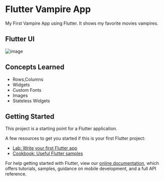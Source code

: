 # Flutter Vampire App

My First Vampire App using Flutter. It shows my favorite movies vampires.

## Flutter UI
![image](https://user-images.githubusercontent.com/49908163/155256268-11168792-640c-46cc-81ef-3d6f0d8bdba8.png)

## Concepts Learned
* Rows,Columns
* Widgets
* Custom Fonts
* Images 
* Stateless Widgets

## Getting Started

This project is a starting point for a Flutter application.

A few resources to get you started if this is your first Flutter project:

- [Lab: Write your first Flutter app](https://flutter.dev/docs/get-started/codelab)
- [Cookbook: Useful Flutter samples](https://flutter.dev/docs/cookbook)

For help getting started with Flutter, view our
[online documentation](https://flutter.dev/docs), which offers tutorials,
samples, guidance on mobile development, and a full API reference.
